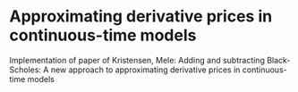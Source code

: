 # Approximating derivative prices in continuous-time models
 Implementation of paper of Kristensen, Mele: Adding and subtracting Black-Scholes: A new approach to approximating derivative prices in continuous-time models
